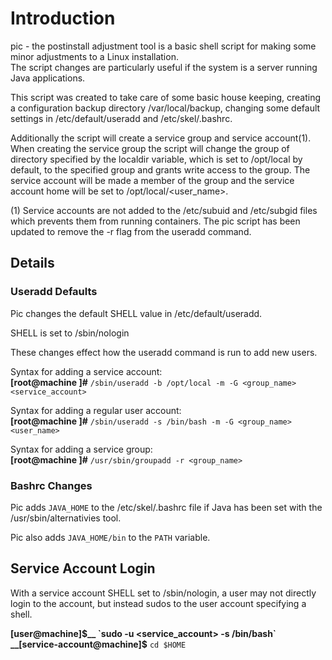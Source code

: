 Introduction
============
pic - the postinstall adjustment tool is a basic shell script for making 
some minor adjustments to a Linux installation.  
The script changes are particularly useful if the system is a server 
running Java applications.  

This script was created to take care of some basic house keeping, creating 
a configuration backup directory /var/local/backup, changing some default 
settings in /etc/default/useradd and /etc/skel/.bashrc.

Additionally the script will create a service group and service account(1).
When creating the service group the script will change the group of
directory specified by the localdir variable, which is set to /opt/local 
by default, to the specified group and grants write access to the group. 
The service account will be made a member of the group and the service account
home will be set to /opt/local/&lt;user_name>. 

(1) Service accounts are not added to the /etc/subuid and /etc/subgid files
which prevents them from running containers. The pic script has been updated
to remove the -r flag from the useradd command.

Details
-------
### Useradd Defaults
Pic changes the default SHELL value in /etc/default/useradd. 

SHELL is set to /sbin/nologin

These changes effect how the useradd command is run to add new users. 

Syntax for adding a service account:<br />
__[root@machine ]#__ `/sbin/useradd -b /opt/local -m -G <group_name> <service_account>`

Syntax for adding a regular user account:<br />
__[root@machine ]#__ `/sbin/useradd -s /bin/bash -m -G <group_name> <user_name>`

Syntax for adding a service group:<br />
__[root@machine ]#__ `/usr/sbin/groupadd -r <group_name>` 


### Bashrc Changes
Pic adds `JAVA_HOME` to the /etc/skel/.bashrc file if Java has been set with
the /usr/sbin/alternativies tool.

Pic also adds `JAVA_HOME/bin` to the `PATH` variable.

Service Account Login
---------------------
With a service account SHELL set to /sbin/nologin, a user may not directly
login to the account, but instead sudos to the user account specifying a shell.

__[user@machine]$__ `sudo -u <service_account> -s /bin/bash`
__[service-account@machine]$__ `cd $HOME`



